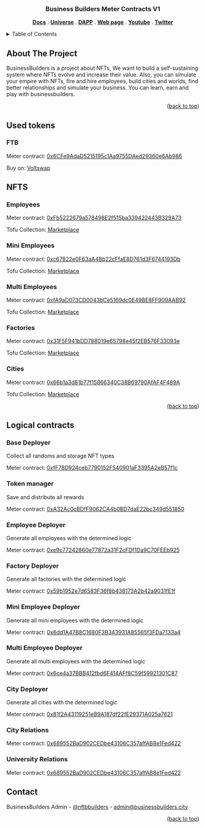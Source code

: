 <br />
<div align="center">
  <h3 align="center">Business Builders Meter Contracts V1</h3>

  <p align="center">
    <a href="https://docs.businessbuilders.city"><strong>Docs</strong></a>
     . 
    <a href="https://universe.businessbuilders.city"><strong>Universe</strong></a>
     . 
    <a href="https://meter.businessbuilders.city"><strong>DAPP</strong></a>
     . 
    <a href="https://businessbuilders.city"><strong>Web page</strong></a>
    . 
    <a href="https://www.youtube.com/channel/UCrKgf7xExPZw3NHTDUFznzw"><strong>Youtube</strong></a>
    . 
    <a href="https://twitter.com/NFTBBuilders"><strong>Twitter</strong></a>
  </p>
</div>



<!-- TABLE OF CONTENTS -->
<details>
  <summary>Table of Contents</summary>
  <ol>
    <li>
      <a href="#about-the-project">About The Project</a>
    </li>
    <li><a href="#used-tokens">Tokens</a></li>
    <li><a href="#nfts">NFTs Meter</a></li>
    <li><a href="#logical-contracts">Logical Contracts</a></li>
    <li><a href="#contact">Contact</a></li>
  </ol>
</details>



<!-- ABOUT THE PROJECT -->
## About The Project

BusinessBuilders is a project about NFTs, We want to build a self-sustaining system where NFTs evolve and increase their value. Also, you can simulate your empire with NFTs, fire and hire employees, build cities and worlds, find better relationships and simulate your business. You can learn, earn and play with businessbuilders.

<p align="right">(<a href="#top">back to top</a>)</p>

## Used tokens

### FTB
Meter contract:  [0x6CFe9AdaD5215195c1Aa9755DAed29360e6Ab986](https://scan.meter.io/address/0x6CFe9AdaD5215195c1Aa9755DAed29360e6Ab986)

Buy on: [Voltswap](https://info.voltswap.finance/#/token/0x6cfe9adad5215195c1aa9755daed29360e6ab986?network=meter)

## NFTS

### Employees
Meter contract:  [0xFb5222679a578498E2f515ba339422443B329A73](https://scan.meter.io/address/0xFb5222679a578498E2f515ba339422443B329A73)

Tofu Collection: [Marketplace](https://tofunft.com/collection/businessbuilders-employees/items) 

### Mini Employees
Meter contract:  [0xc67822e0F63aA4Bb22cFfaE8D761d3F6744193Db](https://scan.meter.io/address/0xc67822e0F63aA4Bb22cFfaE8D761d3F6744193Db)

Tofu Collection: [Marketplace](https://tofunft.com/collection/businessbuilders-miniemployees/items) 
### Multi Employees
Meter contract:  [0xfA9aD073CD0043bCe5169dc0E49BE8FF909AAB92](https://scan.meter.io/address/0xfA9aD073CD0043bCe5169dc0E49BE8FF909AAB92)

Tofu Collection: [Marketplace](https://tofunft.com/collection/businessbuilders%20multiemployees/items) 
### Factories
Meter contract:  [0x31F5F941bDD788019e65798e45f2EB576F33093e](https://scan.meter.io/address/0x31F5F941bDD788019e65798e45f2EB576F33093e)

Tofu Collection: [Marketplace](https://tofunft.com/collection/businessbuilders/items) 
### Cities
Meter contract:  [0x66b1a3d81b77f15866340C38B69790AfAF4F489A](https://scan.meter.io/address/0x66b1a3d81b77f15866340C38B69790AfAF4F489A)

Tofu Collection: [Marketplace](https://tofunft.com/collection/businessbuilders-cities/items) 

<p align="right">(<a href="#top">back to top</a>)</p>

## Logical contracts

### Base Deployer
Collect all randoms and storage NFT types

Meter contract:  [0xfF78D924ceb7790152F540901aF3395A2eB57f1c](https://scan.meter.io/address/0xfF78D924ceb7790152F540901aF3395A2eB57f1c)

### Token manager
Save and distribute all rewards

Meter contract:  [0xA32Ac0cBDfF9062CA4b0BD7daE22bc349d551850](https://scan.meter.io/address/0xA32Ac0cBDfF9062CA4b0BD7daE22bc349d551850)

### Employee Deployer
Generate all employees with the determined logic

Meter contract:  [0xe9c77242860e77872a31F2cFDf1Da9C70FEEb925](https://scan.meter.io/address/0xe9c77242860e77872a31F2cFDf1Da9C70FEEb925)

### Factory Deployer
Generate all factories with the determined logic

Meter contract:  [0x59b1952e7d6583F36f8b438173A2b42a9031fE1f](https://scan.meter.io/address/0x59b1952e7d6583F36f8b438173A2b42a9031fE1f)

### Mini Employee Deployer
Generate all mini employees with the determined logic

Meter contract:  [0x6dd1A47B8C1680F3B343931A85565f3FDa7133a4](https://scan.meter.io/address/0x6dd1A47B8C1680F3B343931A85565f3FDa7133a4)

### Multi Employee Deployer
Generate all multi employees with the determined logic

Meter contract:  [0x6ce4a37BBB412fbd6F414AFf8C59f59921301C87](https://scan.meter.io/address/0x6ce4a37BBB412fbd6F414AFf8C59f59921301C87)

### City Deployer
Generate all cities with the determined logic

Meter contract:  [0x81f2A43119251eB9A187df22fE29371A025a7621](https://scan.meter.io/address/0x81f2A43119251eB9A187df22fE29371A025a7621)

### City  Relations
Meter contract:  [0x689552BaD902CEDbe43106C357affAB8e1Fed422](https://scan.meter.io/address/0x689552BaD902CEDbe43106C357affAB8e1Fed422)

### University  Relations
Meter contract:  [0x689552BaD902CEDbe43106C357affAB8e1Fed422](https://scan.meter.io/address/0x689552BaD902CEDbe43106C357affAB8e1Fed422)

## Contact

BusinessBuilders Admin - [@nftbbuilders](https://twitter.com/nftbbuilders) - admin@businessbuilders.city

<p align="right">(<a href="#top">back to top</a>)</p>